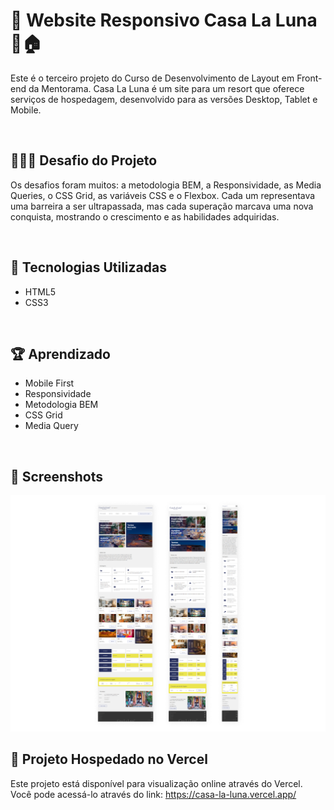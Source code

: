 # 📱 Website Responsivo Casa La Luna 🌙🏠

Este é o terceiro projeto do Curso de Desenvolvimento de Layout em Front-end da Mentorama. Casa La Luna é um site para um resort que oferece serviços de hospedagem, desenvolvido para as versões Desktop, Tablet e Mobile.

<br />

## 👨🏾‍💻 Desafio do Projeto
 
Os desafios foram muitos: a metodologia BEM, a Responsividade, as Media Queries, o CSS Grid, as variáveis CSS e o Flexbox. Cada um representava uma barreira a ser ultrapassada, mas cada superação marcava uma nova conquista, mostrando o crescimento e as habilidades adquiridas.

<br />

## 🚀 Tecnologias Utilizadas

- HTML5
- CSS3

<br />

## 🏆 Aprendizado 

- Mobile First
- Responsividade
- Metodologia BEM
- CSS Grid
- Media Query

<br />

## 📸 Screenshots
![Captura de tela](./screen/screen-casa-la-luna.png)

## 🔗 Projeto Hospedado no Vercel
Este projeto está disponível para visualização online através do Vercel. <br />
Você pode acessá-lo através do link: https://casa-la-luna.vercel.app/
